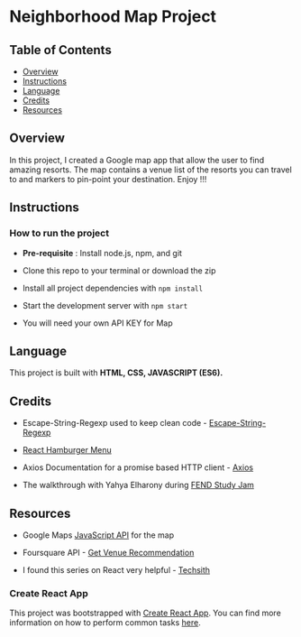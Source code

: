 # Neighborhood Map Project

## Table of Contents

* [Overview](#Overview)
* [Instructions](#Instructions)
* [Language](#Language)
* [Credits](#Credits)
* [Resources](#Resources)



## Overview
In this project, I created a Google map app that allow the user to find amazing resorts. The map contains a venue list of the resorts you can travel to and markers to pin-point your destination. Enjoy !!!

## Instructions

### How to run the project

* **Pre-requisite** : Install node.js, npm, and git

* Clone this repo to your terminal or download the zip

* Install all project dependencies with `npm install`

* Start the development server with `npm start`

* You will need your own API KEY for Map


## Language

This project is built with **HTML, CSS, JAVASCRIPT (ES6).**


## Credits

* Escape-String-Regexp used to keep clean code - [Escape-String-Regexp](https://www.npmjs.com/package/escape-string-regexp)

* [React Hamburger Menu](https://www.npmjs.com/package/react-hamburger-menu)

* Axios Documentation for a promise based HTTP client - [Axios](https://www.npmjs.com/package/axios)

* The walkthrough with Yahya Elharony during [FEND Study Jam](https://www.youtube.com/watch?v=ywdxLNjhBYw&list=PLgOB68PvvmWCGNn8UMTpcfQEiITzxEEA)

## Resources

* Google Maps [JavaScript API](https://developers.google.com/maps/documentation/javascript/tutorial) for the map

* Foursquare API - [Get Venue Recommendation](https://developer.foursquare.com/docs/api/venues/explore)

* I found this series on React very helpful - [Techsith](https://www.youtube.com/watch?v=bUTsVY6VUQA&list=PL7pEw9n3GkoWkHCQsfBh77UP4nc8lvTbS)

### Create React App

This project was bootstrapped with [Create React App](https://github.com/facebookincubator/create-react-app). You can find more information on how to perform common tasks [here](https://github.com/facebookincubator/create-react-app/blob/master/packages/react-scripts/template/README.md).
